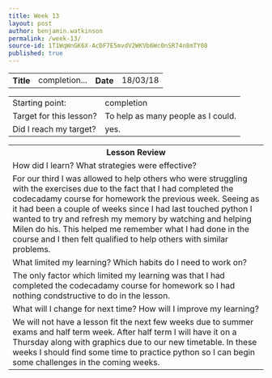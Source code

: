 ```yaml
---
title: Week 13
layout: post
author: benjamin.watkinson
permalink: /week-13/
source-id: 1T1WqWnGK6X-AcDF7E5mvdV2WKVb6Wc0nSR74n8mTY08
published: true
---
```

	

<table>
  <tr>
    <th>Title</th>
    <td>completion...</td>
    <th>Date</th>
    <td>18/03/18</td>
  </tr>
</table>


<table>
  <tr>
    <td>Starting point:</td>
    <td>completion </td>
  </tr>
  <tr>
    <td>Target for this lesson?</td>
    <td>To help as many people as I could.</td>
  </tr>
  <tr>
    <td>Did I reach my target? </td>
    <td>yes.</td>
  </tr>
</table>


<table>
  <tr>
    <th>Lesson Review</th>
  </tr>
  <tr>
    <td>How did I learn? What strategies were effective? </td>
  </tr>
  <tr>
    <td>For our third I was allowed to help others who were struggling with the exercises due to the fact that I had completed the codecadamy course for homework the previous week. Seeing as it had been a couple of weeks since I had last touched python I wanted to try and refresh my memory by watching and helping Milen do his. This helped me remember what I had done in the course and I then felt qualified to help others with similar problems.
</td>
  </tr>
  <tr>
    <td>What limited my learning? Which habits do I need to work on? </td>
  </tr>
  <tr>
    <td>The only factor which limited my learning was that I had completed the codecadamy course for homework so I had nothing condstructive  to do in the lesson. </td>
  </tr>
  <tr>
    <td>What will I change for next time? How will I improve my learning?</td>
  </tr>
  <tr>
    <td>We will not have a lesson fit the next few weeks due to summer exams and half term week. After half term I will have it on a Thursday along with graphics due to our new timetable. In these weeks I should find some time to practice python so I can begin some challenges in the coming weeks. </td>
  </tr>
</table>


